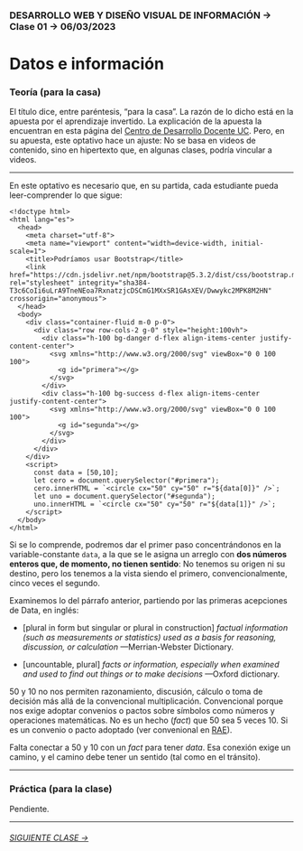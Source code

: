 ### DESARROLLO WEB Y DISEÑO VISUAL DE INFORMACIÓN → Clase 01 → 06/03/2023

# Datos e información

### Teoría (para la casa)

El título dice, entre paréntesis, “para la casa”. La razón de lo dicho está en la apuesta por el aprendizaje invertido. La explicación de la apuesta la encuentran en esta página del [Centro de Desarrollo Docente UC](https://desarrollodocente.uc.cl/servicios/asesorias-personalizadas/metodologias-innovadoras/aprendizaje-invertido/). Pero, en su apuesta, este optativo hace un ajuste: No se basa en videos de contenido, sino en hipertexto que, en algunas clases, podría vincular a videos.

--------

En este optativo es necesario que, en su partida, cada estudiante pueda leer-comprender lo que sigue: 

```
<!doctype html>
<html lang="es">
  <head>
    <meta charset="utf-8">
    <meta name="viewport" content="width=device-width, initial-scale=1">
    <title>Podríamos usar Bootstrap</title>
    <link href="https://cdn.jsdelivr.net/npm/bootstrap@5.3.2/dist/css/bootstrap.min.css" rel="stylesheet" integrity="sha384-T3c6CoIi6uLrA9TneNEoa7RxnatzjcDSCmG1MXxSR1GAsXEV/Dwwykc2MPK8M2HN" crossorigin="anonymous">
  </head>
  <body>
    <div class="container-fluid m-0 p-0">
      <div class="row row-cols-2 g-0" style="height:100vh">
        <div class="h-100 bg-danger d-flex align-items-center justify-content-center">
          <svg xmlns="http://www.w3.org/2000/svg" viewBox="0 0 100 100">
            <g id="primera"></g>
          </svg>
        </div>
        <div class="h-100 bg-success d-flex align-items-center justify-content-center">
          <svg xmlns="http://www.w3.org/2000/svg" viewBox="0 0 100 100">
            <g id="segunda"></g>
          </svg>          
        </div>
      </div>
    </div>
    <script>
      const data = [50,10];
      let cero = document.querySelector("#primera");
      cero.innerHTML = `<circle cx="50" cy="50" r="${data[0]}" />`;
      let uno = document.querySelector("#segunda");
      uno.innerHTML = `<circle cx="50" cy="50" r="${data[1]}" />`;
    </script>
  </body>
</html>
```
Si se lo comprende, podremos dar el primer paso concentrándonos en la variable-constante `data`, a la que se le asigna un arreglo con **dos números enteros que, de momento, no tienen sentido**: No tenemos su origen ni su destino, pero los tenemos a la vista siendo el primero, convencionalmente, cinco veces el segundo.

Examinemos lo del párrafo anterior, partiendo por las primeras acepciones de Data, en inglés:

- [plural in form but singular or plural in construction] *factual information (such as measurements or statistics) used as a basis for reasoning, discussion, or calculation* —Merrian-Webster Dictionary.

- [uncountable, plural] *facts or information, especially when examined and used to find out things or to make decisions* —Oxford dictionary.

50 y 10 no nos permiten razonamiento, discusión, cálculo o toma de decisión más allá de la convencional multiplicación. Convencional porque nos exige adoptar convenios o pactos sobre símbolos como números y operaciones matemáticas. No es un hecho (*fact*) que 50 sea 5 veces 10. Si es un convenio o pacto adoptado (ver convenional en [RAE](https://dle.rae.es/convencional)).

Falta conectar a 50 y 10 con un *fact* para tener *data*. Esa conexión exige un camino, y el camino debe tener un sentido (tal como en el tránsito).

- - - - - - - - - - - - - - 

### Práctica (para la clase)

Pendiente.

- - - - - - - 

###### [SIGUIENTE CLASE →](https://github.com/profesorfaco/dno097-2024/tree/main/clase-02)
